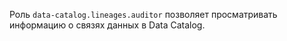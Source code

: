 Роль `data-catalog.lineages.auditor` позволяет просматривать информацию о связях данных в Data Catalog.
